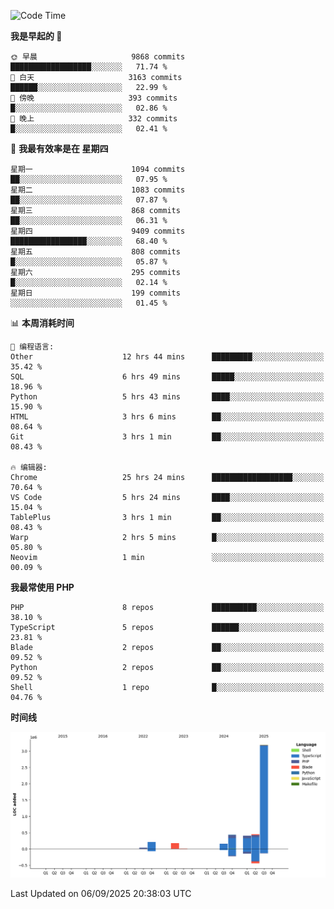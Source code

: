 <!--START_SECTION:waka-->
![Code Time](http://img.shields.io/badge/Code%20Time-4%2C120%20hrs%2044%20mins-blue)

**我是早起的 🐤** 

```text
🌞 早晨                     9868 commits        ██████████████████░░░░░░░   71.74 % 
🌆 白天                     3163 commits        ██████░░░░░░░░░░░░░░░░░░░   22.99 % 
🌃 傍晚                     393 commits         █░░░░░░░░░░░░░░░░░░░░░░░░   02.86 % 
🌙 晚上                     332 commits         █░░░░░░░░░░░░░░░░░░░░░░░░   02.41 % 
```
📅 **我最有效率是在 星期四** 

```text
星期一                      1094 commits        ██░░░░░░░░░░░░░░░░░░░░░░░   07.95 % 
星期二                      1083 commits        ██░░░░░░░░░░░░░░░░░░░░░░░   07.87 % 
星期三                      868 commits         ██░░░░░░░░░░░░░░░░░░░░░░░   06.31 % 
星期四                      9409 commits        █████████████████░░░░░░░░   68.40 % 
星期五                      808 commits         █░░░░░░░░░░░░░░░░░░░░░░░░   05.87 % 
星期六                      295 commits         █░░░░░░░░░░░░░░░░░░░░░░░░   02.14 % 
星期日                      199 commits         ░░░░░░░░░░░░░░░░░░░░░░░░░   01.45 % 
```


📊 **本周消耗时间** 

```text
💬 编程语言: 
Other                    12 hrs 44 mins      █████████░░░░░░░░░░░░░░░░   35.42 % 
SQL                      6 hrs 49 mins       █████░░░░░░░░░░░░░░░░░░░░   18.96 % 
Python                   5 hrs 43 mins       ████░░░░░░░░░░░░░░░░░░░░░   15.90 % 
HTML                     3 hrs 6 mins        ██░░░░░░░░░░░░░░░░░░░░░░░   08.64 % 
Git                      3 hrs 1 min         ██░░░░░░░░░░░░░░░░░░░░░░░   08.43 % 

🔥 编辑器: 
Chrome                   25 hrs 24 mins      ██████████████████░░░░░░░   70.64 % 
VS Code                  5 hrs 24 mins       ████░░░░░░░░░░░░░░░░░░░░░   15.04 % 
TablePlus                3 hrs 1 min         ██░░░░░░░░░░░░░░░░░░░░░░░   08.43 % 
Warp                     2 hrs 5 mins        █░░░░░░░░░░░░░░░░░░░░░░░░   05.80 % 
Neovim                   1 min               ░░░░░░░░░░░░░░░░░░░░░░░░░   00.09 % 
```

**我最常使用 PHP** 

```text
PHP                      8 repos             ██████████░░░░░░░░░░░░░░░   38.10 % 
TypeScript               5 repos             ██████░░░░░░░░░░░░░░░░░░░   23.81 % 
Blade                    2 repos             ██░░░░░░░░░░░░░░░░░░░░░░░   09.52 % 
Python                   2 repos             ██░░░░░░░░░░░░░░░░░░░░░░░   09.52 % 
Shell                    1 repo              █░░░░░░░░░░░░░░░░░░░░░░░░   04.76 % 
```



**时间线**

![Lines of Code chart](https://raw.githubusercontent.com/abrahamgreyson/abrahamgreyson/main/assets/bar_graph.png)


 Last Updated on 06/09/2025 20:38:03 UTC
<!--END_SECTION:waka-->
